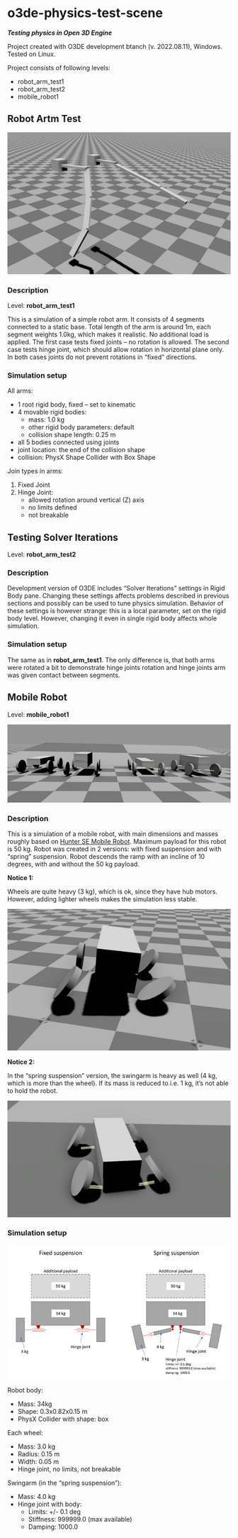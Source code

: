 # o3de-physics-test-scene

***Testing physics in Open 3D Engine***

Project created with O3DE development btanch (v. 2022.08.11), Windows. Tested on Linux.

Project consists of following levels:
- robot_arm_test1
- robot_arm_test2
- mobile_robot1

## Robot Artm Test

![Robot arm simulation](Doc/robot_arm.png)

### Description

Level: **robot_arm_test1**

This is a simulation of a simple robot arm. It consists of 4 segments connected to a static base. 
Total length of the arm is around 1m, each segment weights 1.0kg, which makes it realistic. No additional load is applied. The first case tests fixed joints – no rotation is allowed. The second case tests hinge joint, which should allow rotation in horizontal plane only. In both cases joints do not prevent rotations in “fixed” directions. 


### Simulation setup

All arms:
-   1 root rigid body, fixed – set to kinematic
-   4 movable rigid bodies:
    -   mass: 1.0 kg
    -   other rigid body parameters: default
    -   collision shape length: 0.25 m
-   all 5 bodies connected using joints
-   joint location: the end of the collision shape
-   collision: PhysX Shape Collider with Box Shape

Join types in arms:
1.  Fixed Joint
2.  Hinge Joint:
    -   allowed rotation around vertical (Z) axis
    -   no limits defined
    -   not breakable

## Testing Solver Iterations

Level: **robot_arm_test2**

### Description
Development version of O3DE includes “Solver Iterations” settings in Rigid Body pane. Changing these settings affects problems described in previous sections and possibly can be used to tune physics simulation. Behavior of these settings is however strange: this is a local parameter, set on the rigid body level. However, changing it even in single rigid body affects whole simulation.

### Simulation setup

The same as in **robot_arm_test1**. The only difference is, that both arms were rotated a bit to demonstrate hinge joints rotation and hinge joints arm was given contact between segments.

## Mobile Robot

Level: **mobile_robot1**

![Mobile robot simulation](Doc/mobile_robot.png)

### Description

This is a simulation of a mobile robot, with main dimensions and masses roughly based on [Hunter SE Mobile Robot](https://www.generationrobots.com/en/403917-robot-mobile-hunter-se-ugv.html). Maximum payload for this robot is 50 kg. Robot was created in 2 versions: with fixed suspension and with “spring” suspension. Robot descends the ramp with an incline of 10 degrees, with and without the 50 kg payload. 

**Notice 1:**

Wheels are quite heavy (3 kg), which is ok, since they have hub motors. However, adding lighter wheels makes the simulation less stable.

![Stability problems with lightweight wheels](Doc/mobile_robot_lightweight_wheels.png)

**Notice 2:**

In the “spring suspension” version, the swingarm is heavy as well (4 kg, which is more than the wheel). If its mass is reduced to i.e. 1 kg, it’s not able to hold the robot. 

![Stability problems with lightweight swingarms](Doc/mobile_robot_lightweight_swingarms.png)


### Simulation setup

![Mobile robot structure](Doc/mobile_robot_structure.png)

Robot body:
-   Mass: 34kg
-   Shape: 0.3x0.82x0.15 m
-   PhysX Collider with shape: box

Each wheel:
-   Mass: 3.0 kg
-   Radius: 0.15 m
-   Width: 0.05 m
-   Hinge joint, no limits, not breakable

Swingarm (in the “spring suspension”):
-   Mass: 4.0 kg
-   Hinge joint with body:
    -   Limits: +/- 0.1 deg
    -   Stiffness: 999999.0 (max available)
    -   Damping: 1000.0

